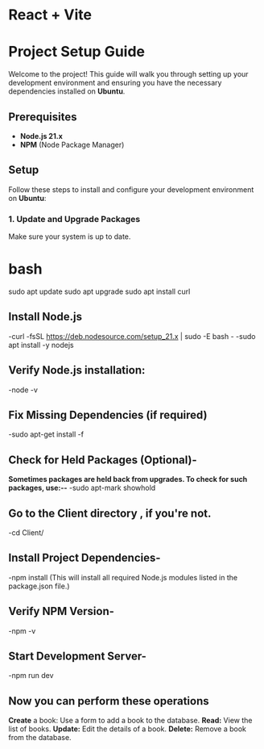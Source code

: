 # React + Vite

# Project Setup Guide

Welcome to the project! This guide will walk you through setting up your development environment and ensuring you have the necessary dependencies installed on **Ubuntu**.

## Prerequisites

- **Node.js 21.x**
- **NPM** (Node Package Manager)

## Setup

Follow these steps to install and configure your development environment on **Ubuntu**:

### 1. Update and Upgrade Packages

Make sure your system is up to date.
 
# bash
sudo apt update
sudo apt upgrade
sudo apt install curl

## Install Node.js 
-curl -fsSL https://deb.nodesource.com/setup_21.x | sudo -E bash -
-sudo apt install -y nodejs

## Verify Node.js installation:
-node -v

## Fix Missing Dependencies (if required)
-sudo apt-get install -f

## Check for Held Packages (Optional)-
**Sometimes packages are held back from upgrades. To check for such packages, use:--**
-sudo apt-mark showhold

## Go to the Client directory , if you're not.
-cd Client/

## Install Project Dependencies-
-npm install
(This will install all required Node.js modules listed in the package.json file.)

## Verify NPM Version-
-npm -v

## Start Development Server-
-npm run dev

## Now you can perform these operations 
**Create** a book: Use a form to add a book to the database.
**Read:** View the list of books.
**Update:** Edit the details of a book.
**Delete:** Remove a book from the database.



